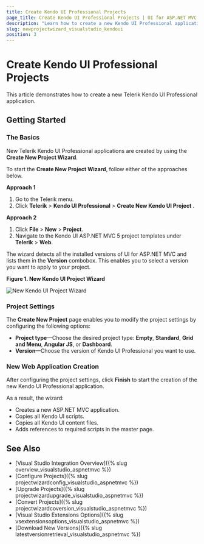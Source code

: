 ```yaml
---
title: Create Kendo UI Professional Projects
page_title: Create Kendo UI Professional Projects | UI for ASP.NET MVC Visual Studio Integration
description: "Learn how to create a new Kendo UI Professional application."
slug: newprojectwizard_visualstudio_kendoui
position: 3
---
```


# Create Kendo UI Professional Projects

This article demonstrates how to create a new Telerik Kendo UI Professional application.

## Getting Started

### The Basics

New Telerik Kendo UI Professional applications are created by using the **Create New Project Wizard**.

To start the **Create New Project Wizard**, follow either of the approaches below.

**Approach 1**  

1. Go to the Telerik menu.   
2. Click **Telerik** > **Kendo UI Professional** > **Create New Kendo UI Project** .

**Approach 2**   

1. Click **File** > **New** > **Project**.     
2. Navigate to the Kendo UI ASP.NET MVC 5 project templates under **Telerik** > **Web**.

The wizard detects all the installed versions of UI for ASP.NET MVC and lists them in the **Version** combobox. This enables you to select a version you want to apply to your project.

**Figure 1. New Kendo UI Project Wizard**

![New Kendo UI Project Wizard](/aspnet-mvc/vs-integration/images/create_kendo.png)

### Project Settings

The **Create New Project** page enables you to modify the project settings by configuring the following options:

* **Project type**&mdash;Choose the desired project type: **Empty**, **Standard**, **Grid and Menu**, **Angular JS**, or **Dashboard**.
* **Version**&mdash;Choose the version of Kendo UI Professional you want to use.

### New Web Application Creation

After configuring the project settings, click **Finish** to start the creation of the new Kendo UI Professional application.

As a result, the wizard:  
* Creates a new ASP.NET MVC application.
* Copies all Kendo UI scripts.
* Copies all Kendo UI content files.
* Adds references to required scripts in the master page.

## See Also

* [Visual Studio Integration Overview]({% slug overview_visualstudio_aspnetmvc %})
* [Configure Projects]({% slug projectwizardconfig_visualstudio_aspnetmvc %})
* [Upgrade Projects]({% slug projectwizardupgrade_visualstudio_aspnetmvc %})
* [Convert Projects]({% slug projectwizardcoversion_visualstudio_aspnetmvc %})
* [Visual Studio Extensions Options]({% slug vsextensionsoptions_visualstudio_aspnetmvc %})
* [Download New Versions]({% slug latestversionretrieval_visualstudio_aspnetmvc %})
